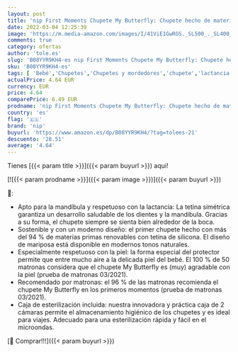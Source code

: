 ```yaml
---
layout: post
title: 'nip First Moments Chupete My Butterfly: Chupete hecho de materias primas renovables con tetina de silicona  respetuoso con la lactancia y apto para la mandíbula. Tamaño 1: de 0 a 6 meses.'
date: 2022-03-04 12:25:39
image: 'https://m.media-amazon.com/images/I/41ViE1GwRGS._SL500_._SL400_.jpg'
comments: true
category: ofertas
author: 'tole.es'
slug: 'B08YYR9KH4-es nip First Moments Chupete My Butterfly: Chupete hecho de...'
sku: 'B08YYR9KH4-es'
tags: [ 'Bebé','Chupetes','Chupetes y mordedores','chupete','lactancia','nip', ]
actualPrice: 4.64 EUR
currency: EUR
price: 4.64
comparePrice: 6.49 EUR
prodname: 'nip First Moments Chupete My Butterfly: Chupete hecho de materias primas renovables con tetina de silicona  respetuoso con la lactancia y apto para la mandíbula. Tamaño 1: de 0 a 6 meses.'
country: 'es'
flag: '🇪🇸'
brand: 'nip'
buyurl: 'https://www.amazon.es/dp/B08YYR9KH4/?tag=tolees-21'
descuento: '28.51'
average: '4.64'
---
```


Tienes [{{< param title >}}]({{< param buyurl >}}) aqui!

[![{{< param prodname >}}]({{< param image >}})]({{< param buyurl >}})

🔎:

- Apto para la mandíbula y respetuoso con la lactancia: La tetina simétrica garantiza un desarrollo saludable de los dientes y la mandíbula. Gracias a su forma, el chupete siempre se sienta bien alrededor de la boca.
- Sostenible y con un moderno diseño: el primer chupete hecho con más del 94 % de materias primas renovables con tetina de silicona. El diseño de mariposa está disponible en modernos tonos naturales.
- Especialmente respetuoso con la piel: la forma especial del protector permite que entre mucho aire a la delicada piel del bebé. El 100 % de 50 matronas considera que el chupete My Butterfly es (muy) agradable con la piel (prueba de matronas 03/2021).
- Recomendado por matronas: el 96 % de las matronas recomienda el chupete My Butterfly en los primeros momentos (prueba de matronas 03/2021).
- Caja de esterilización incluida: nuestra innovadora y práctica caja de 2 cámaras permite el almacenamiento higiénico de los chupetes y es ideal para viajes. Adecuado para una esterilización rápida y fácil en el microondas.

[🛒 Comprar!!!]({{< param buyurl >}})
